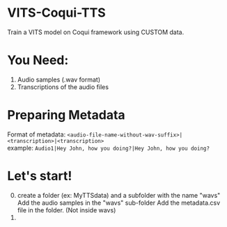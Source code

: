 # VITS-Coqui-TTS
Train a VITS model on Coqui framework using CUSTOM data.

# You Need:
1. Audio samples (.wav format)
2. Transcriptions of the audio files

# Preparing Metadata


Format of metadata:
`<audio-file-name-without-wav-suffix>|<transcription>|<transcription>`
<br>
example:
`Audio1|Hey John, how you doing?|Hey John, how you doing?`
<br>



# Let's start!
0. create a folder (ex: MyTTSdata) and a subfolder with the name "wavs"
   Add the audio samples in the "wavs" sub-folder
   Add the metadata.csv file in the folder. (Not inside wavs)
1. 
